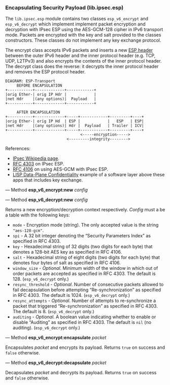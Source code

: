 ### Encapsulating Security Payload (lib.ipsec.esp)

The `lib.ipsec.esp` module contains two classes `esp_v6_encrypt` and
`esp_v6_decrypt` which implement implement packet encryption and
decryption with IPsec ESP using the AES-GCM-128 cipher in IPv6 transport
mode. Packets are encrypted with the key and salt provided to the classes
constructors. These classes do not implement any key exchange protocol.

The encrypt class accepts IPv6 packets and inserts a new [ESP
header](https://en.wikipedia.org/wiki/IPsec#Encapsulating_Security_Payload)
between the outer IPv6 header and the inner protocol header (e.g. TCP,
UDP, L2TPv3) and also encrypts the contents of the inner protocol
header. The decrypt class does the reverse: it decrypts the inner
protocol header and removes the ESP protocol header.

    DIAGRAM: ESP-Transport
         BEFORE ENCAPSULATION
    +-----------+-------------+------------+
    |orig Ether‑| orig IP Hdr |            |
    |net Hdr    |(any options)|  Payload   |
    +-----------+-------------+------------+
    
         AFTER ENCAPSULATION
    +-----------+-------------+-----+------------+---------+----+
    |orig Ether‑| orig IP Hd  | ESP |            |   ESP   | ESP|
    |net Hdr    |(any options)| Hdr |  Payload   | Trailer | ICV|
    +-----------+-------------+-----+------------+---------+----+
                                     <-----encryption----->
                               <---------integrity-------->

References:

- [IPsec Wikipedia page](https://en.wikipedia.org/wiki/IPsec).
- [RFC 4303](https://tools.ietf.org/html/rfc4303) on IPsec ESP.
- [RFC 4106](https://tools.ietf.org/html/rfc4106) on using AES-GCM with IPsec ESP.
- [LISP Data-Plane Confidentiality](https://tools.ietf.org/html/draft-ietf-lisp-crypto-02) example of a software layer above these apps that includes key exchange.

— Method **esp_v6_encrypt:new** *config*

— Method **esp_v6_decrypt:new** *config*

Returns a new encryption/decryption context respectively. *Config* must a
be a table with the following keys:

* `mode` - Encryption mode (string). The only accepted value is the
  string `"aes-128-gcm"`.
* `spi` - A 32 bit integer denoting the “Security Parameters Index” as
  specified in RFC 4303.
* `key` - Hexadecimal string of 32 digits (two digits for each byte) that
  denotes a 128-bit AES key as specified in RFC 4106.
* `salt` - Hexadecimal string of eight digits (two digits for each byte) that
  denotes four bytes of salt as specified in RFC 4106.
* `window_size` - *Optional*. Minimum width of the window in which out of order
  packets are accepted as specified in RFC 4303. The default is 128.
  (`esp_v6_decrypt` only.)
* `resync_threshold` - *Optional*. Number of consecutive packets allowed to
  fail decapsulation before attempting “Re-synchronization” as specified in
  RFC 4303. The default is 1024. (`esp_v6_decrypt` only.)
* `resync_attempts` - *Optional*. Number of attempts to re-synchronize
  a packet that triggered “Re-synchronization” as specified in RFC 4303. The
  default is 8. (`esp_v6_decrypt` only.)
* `auditing` - *Optional.* A boolean value indicating whether to enable or
  disable “Auditing” as specified in RFC 4303. The default is `nil` (no
  auditing). (`esp_v6_decrypt` only.)

— Method **esp_v6_encrypt:encapsulate** *packet*

Encapsulates *packet* and encrypts its payload. Returns `true` on success and
`false` otherwise.

— Method **esp_v6_decrypt:decapsulate** *packet*

Decapsulates *packet* and decrypts its payload. Returns `true` on success and
`false` otherwise.
